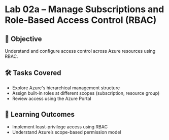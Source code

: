 # Lab 02a – Manage Subscriptions and Role-Based Access Control (RBAC)

## 🎯 Objective
Understand and configure access control across Azure resources using RBAC.

## 🛠️ Tasks Covered
- Explore Azure's hierarchical management structure
- Assign built-in roles at different scopes (subscription, resource group)
- Review access using the Azure Portal

## 🧠 Learning Outcomes
- Implement least-privilege access using RBAC
- Understand Azure’s scope-based permission model
